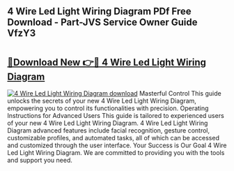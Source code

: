 ## 4 Wire Led Light Wiring Diagram PDf Free Download - Part-JVS Service Owner Guide VfzY3

# <h2><a href="http://dfjti4k.blite.top/?on=4+Wire+Led+Light+Wiring+Diagram">🔗Download New 👉🔴 4 Wire Led Light Wiring Diagram</a></h2>

[![4 Wire Led Light Wiring Diagram download](https://i.imgur.com/lujVjoI.png)](http://dfjti4k.blite.top/?on=4+Wire+Led+Light+Wiring+Diagram)
Masterful Control This guide unlocks the secrets of your new 4 Wire Led Light Wiring Diagram, empowering you to control its functionalities with precision. Operating Instructions for Advanced Users This guide is tailored to experienced users of your new 4 Wire Led Light Wiring Diagram. 4 Wire Led Light Wiring Diagram advanced features include facial recognition, gesture control, customizable profiles, and automated tasks, all of which can be accessed and customized through the user interface. Your Success is Our Goal 4 Wire Led Light Wiring Diagram. We are committed to providing you with the tools and support you need.

